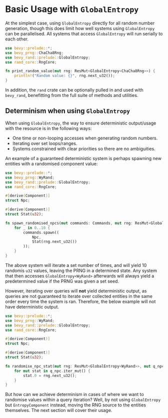 # Basic Usage with `GlobalEntropy`

At the simplest case, using `GlobalEntropy` directly for all random number generation, though this does limit how well systems using `GlobalEntropy` can be parallelised. All systems that access `GlobalEntropy` will run serially to each other.

```rust
use bevy::prelude::*;
use bevy_prng::ChaCha8Rng;
use bevy_rand::prelude::GlobalEntropy;
use rand_core::RngCore;

fn print_random_value(mut rng: ResMut<GlobalEntropy<ChaCha8Rng>>) {
    println!("Random value: {}", rng.next_u32());
}
```

In addition, the `rand` crate can be optionally pulled in and used with `bevy_rand`, benefitting from the full suite of methods and utilities.

## Determinism when using `GlobalEntropy`

When using `GlobalEntropy`, the way to ensure deterministic output/usage with the resource is in the following ways:

- One time or non-looping accesses when generating random numbers.
- Iterating over set loops/ranges.
- Systems constrained with clear priorities so there are no ambiguities.

An example of a guaranteed deterministic system is perhaps spawning new entities with a randomised component value:

```rust
use bevy::prelude::*;
use bevy_prng::WyRand;
use bevy_rand::prelude::GlobalEntropy;
use rand_core::RngCore;

#[derive(Component)]
struct Npc;

#[derive(Component)]
struct Stat(u32);

fn spawn_randomised_npcs(mut commands: Commands, mut rng: ResMut<GlobalEntropy<WyRand>>) {
    for _ in 0..10 {
        commands.spawn((
            Npc,
            Stat(rng.next_u32())
        ));
    }
}
```

The above system will iterate a set number of times, and will yield 10 randomis `u32` values, leaving the PRNG in a determined state. Any system that then accesses `GlobalEntropy<WyRand>` afterwards will always yield a predetermined value if the PRNG was given a set seed.

However, iterating over queries will **not** yield deterministic output, as queries are not guaranteed to iterate over collected entities in the same order every time the system is ran. Therefore, the below example will not have deterministic output.

```rust
use bevy::prelude::*;
use bevy_prng::WyRand;
use bevy_rand::prelude::GlobalEntropy;
use rand_core::RngCore;

#[derive(Component)]
struct Npc;

#[derive(Component)]
struct Stat(u32);

fn randomise_npc_stat(mut rng: ResMut<GlobalEntropy<WyRand>>, mut q_npc: Query<&mut Stat, With<Npc>>) {
    for mut stat in q_npc.iter_mut() {
        stat.0 = rng.next_u32();
    }
}
```

But how can we achieve determinism in cases of where we want to randomise values within a query iteration? Well, by not using `GlobalEntropy` but `EntropyComponent` instead, moving the RNG source to the entities themselves. The next section will cover their usage.
